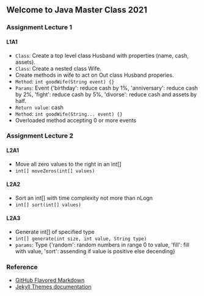 ## Welcome to Java Master Class 2021

<!--
 ![Keep Calm and Write Code](https://github.com/JavaMasterClass/JavaMasterClass.github.io/blob/master/images/coding_assignment_home.jpeg)
-->

### Assignment Lecture 1
#### L1A1
* `Class`: Create a top level class Husband with properties (name, cash, assets). 
* `Class`: Create a nested class Wife. 
* Create methods in wife to act on Out class Husband properies.
* `Method`: `int goodWife(String event) {}`
* `Params`: Event {'birthday': reduce cash by 1%, 'anniversary': reduce cash by 2%, 'fight': reduce cash by 5%, 'divorse': reduce cash and assets by half.
* `Return value`: cash
* `Method`: `int goodWife(String... event) {}`
* Overloaded method accepting 0 or more events

### Assignment Lecture 2
#### L2A1
* Move all zero values to the right in an int[]
* `int[] moveZeros(int[] values)`

#### L2A2
* Sort an int[] with time complexity not more than nLogn
* `int[] sort(int[] values)`

#### L2A3
* Generate int[] of specified type
* `int[] generate(int size, int value, String type)`
* `params`: Type {'random': random numbers in range 0 to value, 'fill': fill with value, 'sort': assending if value is positive else decending}


### Reference

- [GitHub Flavored Markdown](https://guides.github.com/features/mastering-markdown/)
- [Jekyll Themes documentation](https://docs.github.com/categories/github-pages-basics/)
